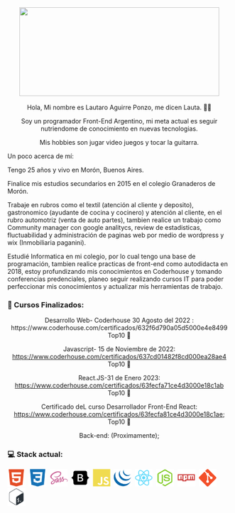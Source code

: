 <div id="header" align="center">
    <img src="https://media.giphy.com/media/uUDpKzAhqTcA1daVXc/giphy.gif" width="450" height="200" />

Hola, Mi nombre es Lautaro Aguirre Ponzo, me dicen Lauta. 👨‍🦱
 
    
Soy un programador Front-End Argentino, mi meta actual es seguir nutriendome de conocimiento en nuevas tecnologias.
    
    
Mis hobbies son jugar video juegos y tocar la guitarra.
</div>

Un poco acerca de mí:

Tengo 25 años y vivo en Morón, Buenos Aires.

Finalice mis estudios secundarios en 2015 en el colegio Granaderos de Morón.

Trabaje en rubros como el textil (atención al cliente y deposito), gastronomico (ayudante de cocina y cocinero) y
atención al cliente, en el rubro automotriz (venta de auto partes), tambien realice un trabajo como Community manager con
google analitycs, review de estadisticas, fluctuabilidad y administración de paginas web por medio de wordpress y wix
(Inmobiliaria paganini).

Estudié Informatica en mi colegio, por lo cual tengo una base de programación, tambien realice practicas de front-end
como autodidacta en 2018, estoy profundizando mis conocimientos en Coderhouse y tomando conferencias predenciales, planeo seguir realizando cursos IT para poder perfeccionar mis conocimientos y actualizar mis herramientas de trabajo.


<h3>📃 Cursos Finalizados:</h3>
<div align="center">
Desarrollo Web- Coderhouse 30 Agosto del 2022 : https://www.coderhouse.com/certificados/632f6d790a05d5000e4e8499 Top10 🎉

Javascript- 15 de Noviembre de 2022: https://www.coderhouse.com/certificados/637cd01482f8cd000ea28ae4 Top10 🎉

React.JS-31 de Enero 2023: https://www.coderhouse.com/certificados/63fecfa71ce4d3000e18c1ab Top10 🎉

Certificado deL curso Desarrollador Front-End React: https://www.coderhouse.com/certificados/63fecfa81ce4d3000e18c1ae; Top10 🎉

Back-end: (Proximamente);

</div>

<div align="left">
    <h3>💻 Stack actual:</h3>
    <div>
        <img src="https://github.com/devicons/devicon/blob/master/icons/html5/html5-plain.svg" title="HTML5" alt="HTML5" width="40" height="40">&nbsp;
        <img src="https://github.com/devicons/devicon/blob/master/icons/css3/css3-plain.svg" title="CSS3" alt="CSS3" width="40" height="40">&nbsp;
        <img src="https://github.com/devicons/devicon/blob/master/icons/sass/sass-original.svg" title="SASS" alt="SASS" width="40" height="40">&nbsp;
        <img src="https://github.com/devicons/devicon/blob/master/icons/bootstrap/bootstrap-plain.svg" title="Bootstrap5" alt="Bootstrap5" width="40" height="40">&nbsp;
        <img src="https://github.com/devicons/devicon/blob/master/icons/javascript/javascript-plain.svg" title="JavaScript" alt="JavaScript" width="40" height="40">&nbsp;
        <img src="https://github.com/devicons/devicon/blob/master/icons/jquery/jquery-plain.svg" title="Jquery" alt="Jquery" width="40" height="40">&nbsp;
        <img src="https://github.com/devicons/devicon/blob/master/icons/react/react-original.svg" title="React" alt="React" width="40" height="40">&nbsp;
        <img src="https://github.com/devicons/devicon/blob/master/icons/nodejs/nodejs-plain.svg" title="NODEJS" alt="NODEJS" width="40" height="40">&nbsp;
        <img src="https://github.com/devicons/devicon/blob/master/icons/npm/npm-original-wordmark.svg" title="npm" alt="npm" width="40" height="40">&nbsp;
        <img src="https://github.com/devicons/devicon/blob/master/icons/git/git-plain.svg" title="git" alt="git" width="40" height="40">&nbsp;
        <img src="https://github.com/devicons/devicon/blob/master/icons/bash/bash-plain.svg" title="Bash" alt="Bash" width="40" height="40">&nbsp;
    </div>
</div>

